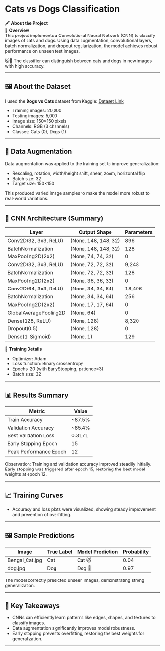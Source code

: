 # Cats vs Dogs Classification

🖋 **About the Project**  
📌 **Overview**  
This project implements a Convolutional Neural Network (CNN) to classify images of cats and dogs. Using data augmentation, convolutional layers, batch normalization, and dropout regularization, the model achieves robust performance on unseen test images.  

🐱🐶 The classifier can distinguish between cats and dogs in new images with high accuracy.  

---

## 🖼 **About the Dataset**  
I used the **Dogs vs Cats** dataset from Kaggle: [Dataset Link](https://www.kaggle.com/datasets/salader/dogs-vs-cats)  

- Training images: 20,000  
- Testing images: 5,000  
- Image size: 150×150 pixels  
- Channels: RGB (3 channels)  
- Classes: Cats (0), Dogs (1)

---

## 🔧 **Data Augmentation**  
Data augmentation was applied to the training set to improve generalization:  
- Rescaling, rotation, width/height shift, shear, zoom, horizontal flip  
- Batch size: 32  
- Target size: 150×150  

This produced varied image samples to make the model more robust to real-world variations.  

---

## 🔧 **CNN Architecture (Summary)**  
| Layer | Output Shape | Parameters |
|-------|--------------|-----------|
| Conv2D(32, 3x3, ReLU) | (None, 148, 148, 32) | 896 |
| BatchNormalization | (None, 148, 148, 32) | 128 |
| MaxPooling2D(2x2) | (None, 74, 74, 32) | 0 |
| Conv2D(32, 3x3, ReLU) | (None, 72, 72, 32) | 9,248 |
| BatchNormalization | (None, 72, 72, 32) | 128 |
| MaxPooling2D(2x2) | (None, 36, 36, 32) | 0 |
| Conv2D(64, 3x3, ReLU) | (None, 34, 34, 64) | 18,496 |
| BatchNormalization | (None, 34, 34, 64) | 256 |
| MaxPooling2D(2x2) | (None, 17, 17, 64) | 0 |
| GlobalAveragePooling2D | (None, 64) | 0 |
| Dense(128, ReLU) | (None, 128) | 8,320 |
| Dropout(0.5) | (None, 128) | 0 |
| Dense(1, Sigmoid) | (None, 1) | 129 |

🧮 **Training Details**  
- Optimizer: Adam  
- Loss function: Binary crossentropy  
- Epochs: 20 (with EarlyStopping, patience=3)  
- Batch size: 32  

---

## 📊 **Results Summary**  

| Metric | Value |
|--------|-------|
| Train Accuracy | ~87.5% |
| Validation Accuracy | ~85.4% |
| Best Validation Loss | 0.3171 |
| Early Stopping Epoch | 15 |
| Peak Performance Epoch | 12 |

Observation: Training and validation accuracy improved steadily initially. Early stopping was triggered after epoch 15, restoring the best model weights at epoch 12.  

---

## 📈 **Training Curves**  
- Accuracy and loss plots were visualized, showing steady improvement and prevention of overfitting.

---  

## 🖼 **Sample Predictions**  

| Image | True Label | Model Prediction | Probability |
|-------|------------|-----------------|-------------|
| Bengal_Cat.jpg | Cat | Cat 🐱 | 0.04 |
| dog.jpg | Dog | Dog 🐶 | 0.97 |

The model correctly predicted unseen images, demonstrating strong generalization.  

---

## 🎯 **Key Takeaways**  
- CNNs can efficiently learn patterns like edges, shapes, and textures to classify images.  
- Data augmentation significantly improves model robustness.  
- Early stopping prevents overfitting, restoring the best weights for generalization.

---


